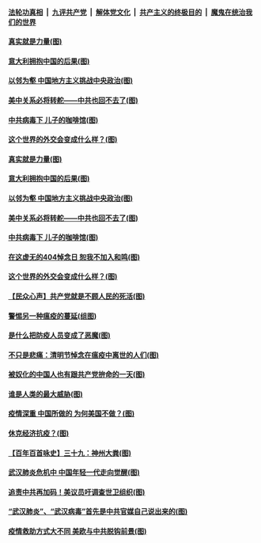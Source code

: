 ####  [法轮功真相](../../../../basic/blob/master/README.md?t=04060401) &nbsp;|&nbsp; [九评共产党](../../../../9ping.md/blob/master/README.md?t=04060401) &nbsp;|&nbsp; [解体党文化](../../../../jtdwh.md/blob/master/README.md?t=04060401)  &nbsp;|&nbsp; [共产主义的终极目的](../../../../gczydzjmd.md/blob/master/README.md?t=04060401) &nbsp;|&nbsp; [魔鬼在统治我们的世界](../../../../mgztzwmdsj.md/blob/master/README.md?t=04060401) 

#### [真实就是力量(图)](../pages/p4/928557.md?t=04060401) 

#### [意大利拥抱中国的后果(图)](../pages/p4/928678.md?t=04060401) 

#### [以邻为壑 中国地方主义挑战中央政治(图)](../pages/p4/928677.md?t=04060401) 

#### [美中关系必将转舵——中共也回不去了(图)](../pages/p4/928618.md?t=04060401) 

#### [中共病毒下 儿子的咖啡馆(图)](../pages/p4/928597.md?t=04060401) 

#### [这个世界的外交会变成什么样？(图)](../pages/p4/928609.md?t=04060401) 

#### [真实就是力量(图)](../pages/p4/928557.md?t=04060401) 

#### [意大利拥抱中国的后果(图)](../pages/p4/928678.md?t=04060401) 

#### [以邻为壑 中国地方主义挑战中央政治(图)](../pages/p4/928677.md?t=04060401) 

#### [美中关系必将转舵——中共也回不去了(图)](../pages/p4/928618.md?t=04060401) 

#### [中共病毒下 儿子的咖啡馆(图)](../pages/p4/928597.md?t=04060401) 

#### [在这虚无的404悼念日 恕我不加入和鸣(图)](../pages/p4/928672.md?t=04060401) 

#### [这个世界的外交会变成什么样？(图)](../pages/p4/928609.md?t=04060401) 

#### [【民众心声】共产党就是不顾人民的死活(图)](../pages/p4/928531.md?t=04060401) 

#### [警惕另一种瘟疫的蔓延(组图)](../pages/p4/928564.md?t=04060401) 

#### [是什么把防疫人员变成了恶魔(图)](../pages/p4/928575.md?t=04060401) 

#### [不只是悲痛：清明节悼念在瘟疫中离世的人们(图)](../pages/p4/928571.md?t=04060401) 

#### [被奴化的中国人也有跟共产党拚命的一天(图)](../pages/p4/928556.md?t=04060401) 

#### [谁是人类的最大威胁(图)](../pages/p4/928554.md?t=04060401) 

#### [疫情深重 中国所做的 为何美国不做？(图)](../pages/p4/928552.md?t=04060401) 

#### [休克经济抗疫？(图)](../pages/p4/928445.md?t=04060401) 

#### [【百年百首咏史】三十九：神州大粪(图)](../pages/p4/928553.md?t=04060401) 

#### [武汉肺炎危机中 中国年轻一代走向觉醒(图)](../pages/p4/928421.md?t=04060401) 

#### [追责中共再加码！美议员吁调查世卫组织(图)](../pages/p4/928423.md?t=04060401) 

#### [“武汉肺炎”、“武汉病毒”首先是中共官媒自己说出来的(图)](../pages/p4/928415.md?t=04060401) 

#### [疫情救助方式大不同 美欧与中共脱钩前景(图)](../pages/p4/928407.md?t=04060401) 

